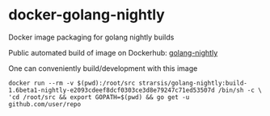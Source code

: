 # docker-golang-nightly
Docker image packaging for golang nightly builds

Public automated build of image on Dockerhub: [golang-nightly](https://hub.docker.com/r/strarsis/golang-nightly/)


One can conveniently build/development with this image
````
docker run --rm -v $(pwd):/root/src strarsis/golang-nightly:build-1.6beta1-nightly-e2093cdeef8dcf0303ce3d8e79247c71ed53507d /bin/sh -c \
'cd /root/src && export GOPATH=$(pwd) && go get -u github.com/user/repo
````
